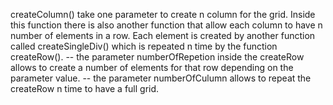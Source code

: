 createColumn() take one parameter to create n column for the grid. 
Inside this function there is also another function that allow each column to have n number of elements in a row. Each element is created by another function called createSingleDiv() which is repeated n time by the function createRow().
-- the parameter numberOfRepetion inside the createRow allows to create a number of elements for that row depending on the parameter value.
-- the parameter numberOfCulumn allows to repeat the createRow n time to have a full grid. 